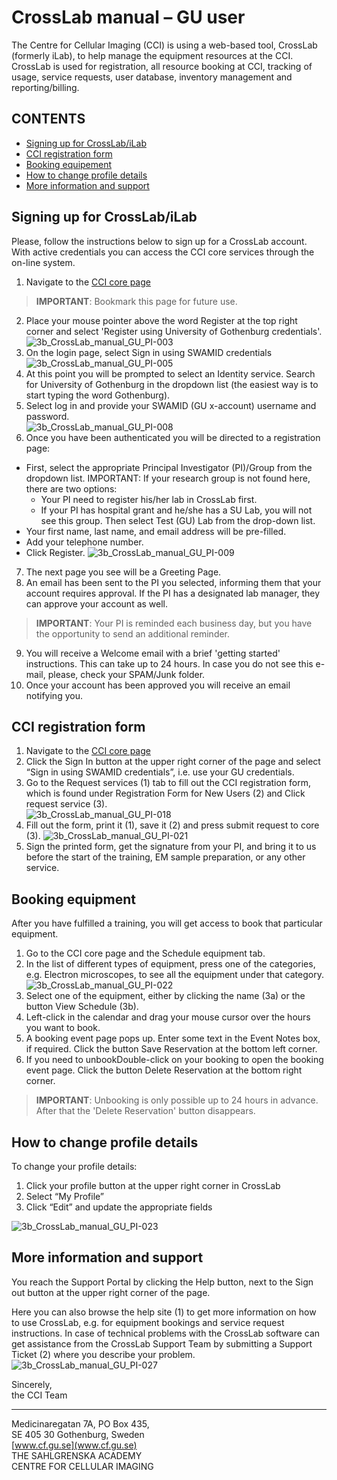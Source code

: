 # CrossLab manual – GU user

The Centre for Cellular Imaging (CCI) is using a web-based tool, CrossLab (formerly iLab), to help manage the equipment resources at the CCI. CrossLab is used for registration, all resource booking at CCI, tracking of usage, service requests, user database, inventory management and reporting/billing.

## CONTENTS

- [Signing up for CrossLab/iLab](#signing-up-for-crosslabilab)
- [CCI registration form](#cci-registration-form)
- [Booking equipement](#booking-equipment)
- [How to change profile details](#how-to-change-profile-details)
- [More information and support](#more-information-and-support)

## Signing up for CrossLab/iLab

Please, follow the instructions below to sign up for a CrossLab account. With active credentials you can access the CCI core services through the on-line system.

1. Navigate to the [CCI core page](https://gothenburg.corefacilities.org/service_center/show_external/3429)

> **IMPORTANT**: Bookmark this page for future use.

2. Place your mouse pointer above the word Register at the top right corner and select 'Register using University of Gothenburg credentials'.
![3b_CrossLab_manual_GU_PI-003](assets/3b_CrossLab_manual_GU_User/3b_CrossLab_manual_GU_Use-003.jpg)
3. On the login page, select Sign in using SWAMID credentials  
![3b_CrossLab_manual_GU_PI-005](assets/3b_CrossLab_manual_GU_User/3b_CrossLab_manual_GU_Use-005.jpg)
4. At this point you will be prompted to select an Identity service. Search for University of Gothenburg in the dropdown list (the easiest way is to start typing the word Gothenburg).
5. Select log in and provide your SWAMID (GU x-account) username and password.  
![3b_CrossLab_manual_GU_PI-008](assets/3b_CrossLab_manual_GU_User/3b_CrossLab_manual_GU_Use-008.jpg)
6. Once you have been authenticated you will be directed to a registration page:

- First, select the appropriate Principal Investigator (PI)/Group from the dropdown list. IMPORTANT: If your research group is not found here, there are two options:
    - Your PI need to register his/her lab in CrossLab first.
    - If your PI has hospital grant and he/she has a SU Lab, you will not see this group. Then select Test (GU) Lab from the drop-down list.
- Your first name, last name, and email address will be pre-filled.
- Add your telephone number.
- Click Register.
![3b_CrossLab_manual_GU_PI-009](assets/3b_CrossLab_manual_GU_User/3b_CrossLab_manual_GU_Use-009.jpg)

7. The next page you see will be a Greeting Page.
8. An email has been sent to the PI you selected, informing them that your account requires approval. If the PI has a designated lab manager, they can approve your account as well.

> **IMPORTANT**: Your PI is reminded each business day, but you have the opportunity to send an additional reminder.

9. You will receive a Welcome email with a brief 'getting started' instructions. This can take up to 24 hours. In case you do not see this e-mail, please, check your SPAM/Junk folder.
10. Once your account has been approved you will receive an email notifying you.

## CCI registration form

1. Navigate to the [CCI core page](https://gothenburg.corefacilities.org/service_center/show_external/3429)
2. Click the Sign In button at the upper right corner of the page and select “Sign in using SWAMID credentials”, i.e. use your GU credentials.
3. Go to the Request services (1) tab to fill out the CCI registration form, which is found under Registration Form for New Users (2) and Click request service (3).  
![3b_CrossLab_manual_GU_PI-018](assets/3b_CrossLab_manual_GU_User/3b_CrossLab_manual_GU_Use-018.jpg)
4. Fill out the form, print it (1), save it (2) and press submit request to core (3).
![3b_CrossLab_manual_GU_PI-021](assets/3b_CrossLab_manual_GU_User/3b_CrossLab_manual_GU_Use-021.jpg)
5. Sign the printed form, get the signature from your PI, and bring it to us before the start of the training, EM sample preparation, or any other service.

## Booking equipment

After you have fulfilled a training, you will get access to book that particular equipment.

1. Go to the CCI core page and the Schedule equipment tab.
2. In the list of different types of equipment, press one of the categories, e.g. Electron microscopes, to see all the equipment under that category.
![3b_CrossLab_manual_GU_PI-022](assets/3b_CrossLab_manual_GU_User/3b_CrossLab_manual_GU_Use-022.jpg)
3. Select one of the equipment, either by clicking the name (3a) or the button View Schedule (3b).
4. Left-click in the calendar and drag your mouse cursor over the hours you want to book.
5. A booking event page pops up. Enter some text in the Event Notes box, if required. Click the button Save Reservation at the bottom left corner.
6. If you need to unbookDouble-click on your booking to open the booking event page. Click the button Delete Reservation at the bottom right corner.

> **IMPORTANT**: Unbooking is only possible up to 24 hours in advance. After that the 'Delete Reservation' button disappears.

## How to change profile details

To change your profile details:

1. Click your profile button at the upper right corner in CrossLab
2. Select “My Profile”
3. Click “Edit” and update the appropriate fields

![3b_CrossLab_manual_GU_PI-023](assets/3b_CrossLab_manual_GU_User/3b_CrossLab_manual_GU_Use-023.jpg)

## More information and support

You reach the Support Portal by clicking the Help button, next to the Sign out button at the upper right corner of the page.
 
Here you can also browse the help site (1) to get more information on how to use CrossLab, e.g. for equipment bookings and service request instructions. In case of technical problems with the CrossLab software can get assistance from the CrossLab Support Team by submitting a Support Ticket (2) where you describe your problem.  
![3b_CrossLab_manual_GU_PI-027](assets/3b_CrossLab_manual_GU_User/3b_CrossLab_manual_GU_Use-027.jpg)

Sincerely,  
the CCI Team  

---
Medicinaregatan 7A, PO Box 435,  
SE 405 30 Gothenburg, Sweden  
[www.cf.gu.se](www.cf.gu.se)  
THE SAHLGRENSKA ACADEMY  
CENTRE FOR CELLULAR IMAGING
